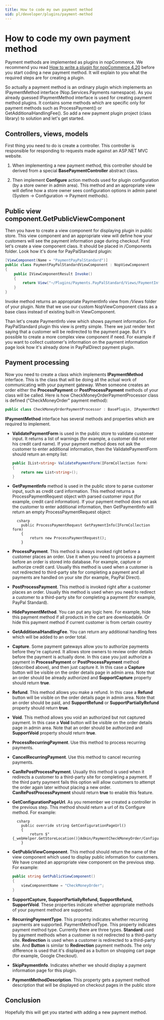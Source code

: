 ```yaml
---
title: How to code my own payment method
uid: pl/developer/plugins/payment-method
---
```


# How to code my own payment method

Payment methods are implemented as plugins in nopCommerce. We recommend you read [How to write a plugin for nopCommerce 4.20](xref:en/developer/plugins/how-to-write-plugin-4.20) before you start coding a new payment method. It will explain to you what the required steps are for creating a plugin.

So actually a payment method is an ordinary plugin which implements an IPaymentMethod interface (Nop.Services.Payments namespace). As you already guessed IPaymentMethod interface is used for creating payment method plugins. It contains some methods which are specific only for payment methods such as ProcessPayment() or GetAdditionalHandlingFee(). So add a new payment plugin project (class library) to solution and let's get started.

## Controllers, views, models

First thing you need to do is create a controller. This controller is responsible for responding to requests made against an ASP.NET MVC website.

1. When implementing a new payment method, this controller should be derived from a special **BasePaymentController** abstract class.

2. Then implement **Configure** action methods used for plugin configuration (by a store owner in admin area). This method and an appropriate view will define how a store owner sees configuration options in admin panel (System → Configuration → Payment methods).

## Public view component.GetPublicViewComponent

Then you have to create a view component for displaying plugin in public store. This view component and an appropriate view will define how your customers will see the payment information page during checkout. First let's create a view component class. It should be placed in /Components folder. Look how it's done for PayPalStandard plugin:

```csharp
[ViewComponent(Name = "PaymentPayPalStandard")]
public class PaymentPayPalStandardViewComponent : NopViewComponent
{
    public IViewComponentResult Invoke()
    {
        return View("~/Plugins/Payments.PayPalStandard/Views/PaymentInfo.cshtml");
    }
}
```

Invoke method returns an appropriate PaymentInfo view from */Views* folder of your plugin. Note that we use our custom NopViewComponent class as a base class instead of existing built-in ViewComponent.

Than let's create PaymentInfo view which shows payment information. For PayPalStandard plugin this view is pretty simple. There we just render text saying that a customer will be redirected to the payment page. But it's possible to create a more complex view component if need. For example if you want to collect customer's information on the payment information page look how it's already done in PayPalDirect payment plugin.

## Payment processing

Now you need to create a class which implements **IPaymentMethod** interface. This is the class that will be doing all the actual work of communicating with your payment gateway. When someone creates an order either the **ProcessPayment** or **PostProcessPayment** methods of your class will be called. Here is how CheckMoneyOrderPaymentProcessor class is defined ("CheckMoneyOrder" payment method):

```csharp
public class CheckMoneyOrderPaymentProcessor : BasePlugin, IPaymentMethod
```

**IPaymentMethod** interface has several methods and properties which are required to implement.

- **ValidatePaymentForm** is used in the public store to validate customer input. It returns a list of warnings (for example, a customer did not enter his credit card name). If your payment method does not ask the customer to enter additional information, then the ValidatePaymentForm should return an empty list:
    
    ```csharp
    public IList<string> ValidatePaymentForm(IFormCollection form)
    {
        return new List<string>();
    }
    ```

- **GetPaymentInfo** method is used in the public store to parse customer input, such as credit card information. This method returns a ProcessPaymentRequest object with parsed customer input (for example, credit card information). If your payment method does not ask the customer to enter additional information, then GetPaymentInfo will return an empty ProcessPaymentRequest object:
    
        csharp
          public ProcessPaymentRequest GetPaymentInfo(IFormCollection form)
          {
              return new ProcessPaymentRequest();
          }

- **ProcessPayment**. This method is always invoked right before a customer places an order. Use it when you need to process a payment before an order is stored into database. For example, capture or authorize credit card. Usually this method is used when a customer is not redirected to third-party site for completing a payment and all payments are handled on your site (for example, PayPal Direct).

- **PostProcessPayment**. This method is invoked right after a customer places an order. Usually this method is used when you need to redirect a customer to a third-party site for completing a payment (for example, PayPal Standard).
- **HidePaymentMethod**. You can put any logic here. For example, hide this payment method if all products in the cart are downloadable. Or hide this payment method if current customer is from certain country
- **GetAdditionalHandlingFee**. You can return any additional handling fees which will be added to an order total.
- **Capture**. Some payment gateways allow you to authorize payments before they're captured. It allows store owners to review order details before the payment is actually done. In this case you just authorize a payment in **ProcessPayment** or **PostProcessPayment** method (described above), and then just capture it. In this case a **Capture** button will be visible on the order details page in admin area. Note that an order should be already authorized and **SupportCapture** property should return **true**.
- **Refund**. This method allows you make a refund. In this case a **Refund** button will be visible on the order details page in admin area. Note that an order should be paid, and **SupportRefund** or **SupportPartiallyRefund** property should return **true**.
- **Void**. This method allows you void an authorized but not captured payment. In this case a **Void** button will be visible on the order details page in admin area. Note that an order should be authorized and **SupportVoid** property should return **true**.
- **ProcessRecurringPayment**. Use this method to process recurring payments.
- **CancelRecurringPayment**. Use this method to cancel recurring payments.
- **CanRePostProcessPayment**. Usually this method is used when it redirects a customer to a third-party site for completing a payment. If the third party payment fails this option will allow customers to attempt the order again later without placing a new order. **CanRePostProcessPayment** should return **true** to enable this feature.
- **GetConfigurationPageUrl**. As you remember we created a controller in the previous step. This method should return a url of its Configure method. For example:
    
        csharp
          public override string GetConfigurationPageUrl()
          {
              return $"{_webHelper.GetStoreLocation()}Admin/PaymentCheckMoneyOrder/Configure";
          }

- **GetPublicViewComponent**. This method should return the name of the view component which used to display public information for customers. We have created an appropriate view component on the previous step. For example:
    
    ```csharp
    public string GetPublicViewComponent()
    {
        viewComponentName = "CheckMoneyOrder";
    }
    ```

- **SupportCapture, SupportPartiallyRefund, SupportRefund, SupportVoid**. These properties indicate whether appropriate methods of your payment method are supported.

- **RecurringPaymentType**. This property indicates whether recurring payments are supported. PaymentMethodType. This property indicates payment method type. Currently there are three types. **Standard** used by payment methods when a customer is not redirected to a third-party site. **Redirection** is used when a customer is redirected to a third-party site. And **Button** is similar to **Redirection** payment methods. The only difference is used that it's displayed as a button on shopping cart page (for example, Google Checkout).
- **SkipPaymentInfo**. Indicates whether we should display a payment information page for this plugin.
- **PaymentMethodDescription**. This property gets a payment method description that will be displayed on checkout pages in the public store

## Conclusion

Hopefully this will get you started with adding a new payment method.